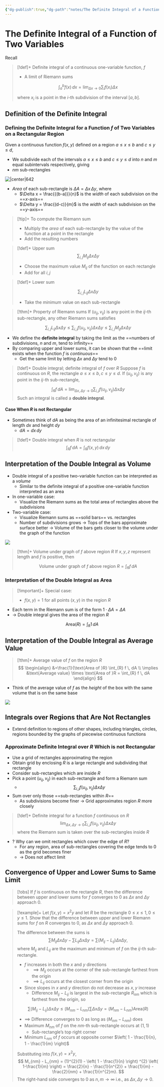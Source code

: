 ```yaml
---
{"dg-publish":true,"dg-path":"notes/The Definite Integral of a Function of Two Variables.md","permalink":"/notes/the-definite-integral-of-a-function-of-two-variables/","tags":["lecture","math","note","university"],"created":"2025-01-05T21:55:38.954-05:00","updated":"2025-01-06T00:23:56.632-05:00"}
---
```



# The Definite Integral of a Function of Two Variables

Recall

> [!def]+ Definite integral of a continuous one-variable function, $f$
> - A limit of Riemann sums
>
> $$
> \int_{a}^{b} f(x) \, dx = \lim_{ \Delta x \to 0 } \sum_{i} f(x_{i}) \Delta x
> $$
>
> where $x_{i}$ is a point in the $i$-th subdivision of the interval $\left[ a, b \right]$.

## Definition of the Definite Integral

### Defining the Definite Integral for a Function $f$ of Two Variables on a Rectangular Region

Given a continuous function $f(x, y)$ defined on a region $a \leq x \leq b$ and $c \leq y \leq d$,

- We subdivide each of the intervals $a \leq x \leq b$ and $c \leq y \leq d$ into $n$ and $m$ equal subintervals respectively, giving
- $nm$ sub-rectangles

![|center|642](https://i.imgur.com/KSJWKAr.png)

- *Area* of each sub-rectangle is $\Delta A = \Delta x \, \Delta y$, where
    - $\Delta x = \frac{{(b-a)}}{n}$ is the *width* of each subdivision on the ==$x$-axis==
    - $\Delta y = \frac{(d-c)}{m}$ is the *width* of each subdivision on the ==$y$-axis==

> [!tip]+ To compute the Riemann sum
> - Multiply the *area* of each sub-rectangle by the value of the function at a point in the rectangle
> - Add the resulting numbers

> [!def]+ Upper sum
> $$
> \sum_{i, j} M_{ij} \Delta x \Delta y
> $$
>
> - Choose the maximum value $M_{ij}$ of the function on each rectangle
> - Add for all $i, j$

> [!def]+ Lower sum
>
> $$
> \sum_{i, j} L_{ij} \Delta x \Delta y
> $$
> - Take the minimum value on each sub-rectangle

> [!thm]+ Property of Riemann sums
> If $\left( u_{ij}, v_{ij} \right)$ is any point in the $ij$-th sub-rectangle, any other Riemann sums satisfies
>
> $$
> \sum_{i,j} L_{ij} \Delta x \Delta y \leq \sum_{i, j} f(u_{ij}, v_{ij}) \Delta x \Delta y \leq \sum_{i,j} M_{ij} \Delta x \Delta y
> $$

- We define the **definite integral** by taking the limit as the ==numbers of subdivisions, $n$ and $m$, tend to infinity==
- By comparing upper and lower sums, it can be shown that the ==limit exists when the function $f$ is *continuous*==
    - Get the same limit by letting $\Delta x$ and $\Delta y$ tend to 0

> [!def]+ Double integral; definite integral of $f$ over $R$
> Suppose $f$ is continuous on $R$, the rectangle $a \leq x \leq b, c \leq y \leq d$.
> If $(u_{ij}, v_{ij})$ is any point in the $ij$-th sub-rectangle,
>
> $$
> \int_{R} f \, dA = \lim_{ \Delta x, \Delta y \to 0 }  \sum_{i, j} f(u_{ij}, v_{ij}) \Delta x \Delta y
> $$
> Such an integral is called a **double integral**.

#### Case When $R$ is not Rectangular

- Sometimes think of $dA$ as being the area of an infinitesimal rectangle of length $dx$ and height $dy$
    - $dA = dx\,dy$

> [!def]+ Double integral when $R$ is not rectangular
> $$
> \int_{R} f \, dA = \int_{R} f(x, y)\,dx\,dy
> $$

## Interpretation of the Double Integral as Volume

- Double integral of a positive two-variable function can be interpreted as a *volume*
    - Similar to the definite integral of a positive one-variable function interpreted as an area
- In one-variable case:
    - Visualize the Riemann sums as the total area of rectangles above the subdivisions
- Two-variable case:
    - Visualize Riemann sums as ==solid bars== vs. rectangles
    - Number of subdivisions grows → Tops of the bars approximate surface better → Volume of the bars gets closer to the volume under the graph of the function

![](https://i.imgur.com/d0MTnf0.png)

> [!thm]+ Volume under graph of $f$ above region $R$
> If $x, y, z$ represent length and $f$ is positive, then
>
> $$
> \text{Volume under graph of } f \text{ above region } R = \int_{R} f \, dA
> $$

### Interpretation of the Double Integral as Area

> [!important]+ Special case:
> - $f(x, y) = 1$ for all points $(x, y)$ in the region $R$

- Each term in the Riemann sum is of the form $1 \cdot \Delta A = \Delta A$
- → Double integral gives the area of the region $R$

$$
\text{Area}(R) = \int_{R} 1 \, dA
$$

## Interpretation of the Double Integral as Average Value

> [!thm]+ Average value of $f$ on the region $R$
> $$
> \begin{align}
> &=\frac{1}{\text{Area of }R} \int_{R} f \, dA  \\
> \implies &\text{Average value} \times \text{Area of }R = \int_{R} f \, dA
> \end{align}
> $$

- Think of the average value of $f$ as the *height* of the box with the same volume that is on the same base

![](https://i.imgur.com/aPsLP1W.png)

## Integrals over Regions that Are Not Rectangles

- Extend definition to regions of other shapes, including triangles, circles, regions bounded by the graphs of piecewise continuous functions

### Approximate Definite Integral over $R$ Which is not Rectangular

- Use a grid of rectangles approximating the region
- Obtain grid by enclosing $R$ is a large rectangle and subdividing that rectangle
- Consider sub-rectangles which are inside $R$
- Pick a point $(u_{ij}, v_{ij})$ in each sub-rectangle and form a Riemann sum
    - $$\sum_{i, j} f(u_{ij}, v_{ij}) \Delta x \Delta y$$
- Sum over only those ==sub-rectangles within $R$==
    - As subdivisions become finer → Grid approximates region $R$ more closely

> [!def]+ Definite integral for a function $f$ continuous on $R$
> $$
> \lim_{ \Delta x, \Delta y \to 0 } \sum_{i, j} f(u_{ij}, v_{ij}) \Delta x \Delta y
> $$
> where the Riemann sum is taken over the sub-rectangles inside $R$

- ? Why can we omit rectangles which cover the edge of $R$?
    - For any region, area of sub-rectangles covering the edge tends to 0 as the grid becomes finer
    - → Does not affect limit

## Convergence of Upper and Lower Sums to Same Limit

> [!obs] If $f$ is continuous on the rectangle $R$, then the difference between upper and lower sums for $f$ converges to 0 as $\Delta x$ and $\Delta y$ approach 0.

> [!example]+ Let $f(x, y) = x^{2}y$ and let $R$ be the rectangle $0 \leq x \leq 1, 0 \leq y \leq 1$. Show that the difference between upper and lower Riemann sums for $f$ on $R$ converges to 0, as $\Delta x$ and $\Delta y$ approach 0.
>
> The difference between the sums is
> $$
> \sum M_{ij} \Delta x \Delta y - \sum L_{ij} \Delta x\Delta y = \sum \left( M_{ij} - L_{ij} \right) \Delta x \Delta y,
> $$
> where $M_{ij}$ and $L_{ij}$ are the maximum and minimum of $f$ on the $ij$-th sub-rectangle.
>
> - $f$ increases in both the $x$ and $y$ directions
>     - $\implies M_{ij}$ occurs at the corner of the sub-rectangle farthest from the origin
>     - $\implies L_{ij}$ occurs at the closest corner from the origin
> - Since slopes in $x$ and $y$ direction do not decrease as $x, y$ increase
>     - Difference $M_{ij} - L_{ij}$ is largest in the sub-rectangle $R_{nm}$ which is farthest from the origin, so
>
> $$
> \sum (M_{ij} - L_{ij}) \Delta x \Delta y \leq (M_{nm} - L_{nm}) \sum \Delta x \Delta y = (M_{nm} - L_{nm}) \text{Area}(R)
> $$
>
> - $\implies$ Difference converges to 0 as long as $(M_{nm} - L_{nm})$ does
> - Maximum $M_{nm}$ of $f$ on the $nm$-th sub-rectangle occurs at $(1, 1)$
>     - Sub-rectangle’s top right corner
> - Minimum $L_{nm}$ of $f$ occurs at opposite corner $\left( 1 - \frac{1}{n}, 1 - \frac{1}{m} \right)$
>
> Substituting into $f(x, y) = x^{2}y$,
> $$
> M_{nm} - L_{nm} = (1)^{2}(1) - \left( 1 - \frac{1}{n} \right) ^{2} \left( 1-\frac{1}{m} \right) = \frac{2}{n} - \frac{1}{n^{2}} + \frac{1}{m} - \frac{2}{nm} + \frac{1}{n^{2}m}.
> $$
> The right-hand side converges to 0 as $n, m \to \infty$ i.e., as $\Delta x, \Delta y \to 0$.

